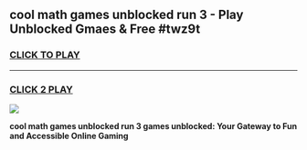 
## cool math games unblocked run 3 - Play Unblocked Gmaes & Free #twz9t
<h3>
<a href="https://premium.freeplayer.one?title=cool_math_games_unblocked_run_3&ref=01M">CLICK TO PLAY</a></h3>
<hr>

<h3>
<a href="https://premium.freeplayer.one?title=cool_math_games_unblocked_run_3&ref=01M">CLICK 2 PLAY</a>
  
</h3>

<a href="https://premium.freeplayer.one?title=cool_math_games_unblocked_run_3&ref=01M"><img src="https://clearcache.store/games.png"></a>


**cool math games unblocked run 3 games unblocked: Your Gateway to Fun and Accessible Online Gaming**
